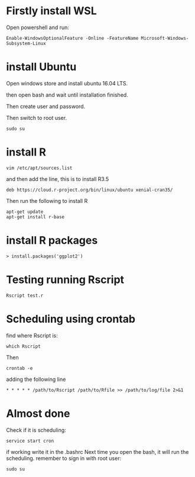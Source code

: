 # Firstly install WSL

Open powershell and run:

```shell
Enable-WindowsOptionalFeature -Online -FeatureName Microsoft-Windows-Subsystem-Linux
```

# install Ubuntu

Open windows store and install ubuntu 16.04 LTS.

then open bash and wait until installation finished.

Then create user and password.

Then switch to root user.

```shell
sudo su
```

# install R

```shell
vim /etc/apt/sources.list
```
and then add the line, this is to install R3.5

```shell
deb https://cloud.r-project.org/bin/linux/ubuntu xenial-cran35/
```

Then run the following to install R

```shell
apt-get update
apt-get install r-base
```

# install R packages

```shell
> install.packages('ggplot2')
```

# Testing running Rscript

```shell
Rscript test.r
```

# Scheduling using crontab

find where Rscript is:
```shell
which Rscript
```
Then

```shell
crontab -e
```
adding the following line

```shell
* * * * * /path/to/Rscript /path/to/Rfile >> /path/to/log/file 2>&1
```

# Almost done
Check if it is scheduling:
```shell
service start cron
```
if working write it in the .bashrc
Next time you open the bash, it will run the scheduling.
remember to sign in with root user:

```shell
sudo su
```
